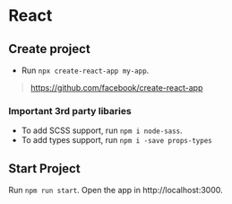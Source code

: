 # React

## Create project

- Run `npx create-react-app my-app`.

> https://github.com/facebook/create-react-app

### Important 3rd party libaries
- To add SCSS support, run `npm i node-sass`.
- To add types support, run `npm i -save props-types`

## Start Project

Run `npm run start`. Open the app in http://localhost:3000.
